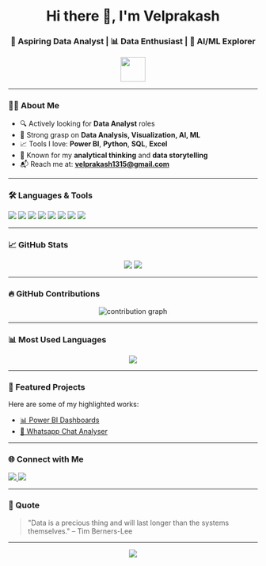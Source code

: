 <!-- GitHub Profile README for Velprakash0611 -->

<h1 align="center">Hi there 👋, I'm Velprakash</h1>
<h3 align="center">🎯 Aspiring Data Analyst | 📊 Data Enthusiast | 🤖 AI/ML Explorer</h3>

<p align="center">
  <img src="https://media.giphy.com/media/hvRJCLFzcasrR4ia7z/giphy.gif" width="50"/>
</p>

---

### 🧑‍💼 About Me

- 🔍 Actively looking for **Data Analyst** roles
- 🤝 Strong grasp on **Data Analysis, Visualization, AI, ML**
- 📈 Tools I love: **Power BI**, **Python**, **SQL**, **Excel**
- 🧠 Known for my **analytical thinking** and **data storytelling**
- 📬 Reach me at: **velprakash1315@gmail.com**

---

### 🛠️ Languages & Tools

<p align="left">
  <img src="https://img.shields.io/badge/Python-3670A0?style=for-the-badge&logo=python&logoColor=ffdd54" />
  <img src="https://img.shields.io/badge/SQL-025E8C?style=for-the-badge&logo=postgresql&logoColor=white" />
  <img src="https://img.shields.io/badge/R-276DC3?style=for-the-badge&logo=r&logoColor=white" />
  <img src="https://img.shields.io/badge/Power%20BI-F2C811?style=for-the-badge&logo=powerbi&logoColor=black" />
  <img src="https://img.shields.io/badge/Excel-217346?style=for-the-badge&logo=microsoft-excel&logoColor=white" />
  <img src="https://img.shields.io/badge/Jupyter-F37626?style=for-the-badge&logo=jupyter&logoColor=white" />
  <img src="https://img.shields.io/badge/Seaborn-3776AB?style=for-the-badge&logo=python&logoColor=white" />
  <img src="https://img.shields.io/badge/TensorFlow-FF6F00?style=for-the-badge&logo=tensorflow&logoColor=white" />
</p>

---

### 📈 GitHub Stats

<p align="center">
  <img src="https://github-readme-stats.vercel.app/api?username=Velprakash0611&show_icons=true&theme=tokyonight&hide_border=false" />
  <img src="https://github-readme-streak-stats.herokuapp.com/?user=Velprakash0611&theme=tokyonight&hide_border=false" />
</p>

---

### 🔥 GitHub Contributions

<p align="center">
  <img src="https://github-contribution-grid.glitch.me/image/Velprakash0611" alt="contribution graph" />
</p>

---

### 📊 Most Used Languages

<p align="center">
  <img src="https://github-readme-stats.vercel.app/api/top-langs/?username=Velprakash0611&layout=compact&theme=tokyonight&hide_border=false" />
</p>

---

### 🚀 Featured Projects

Here are some of my highlighted works:

- [📊 Power BI Dashboards](https://github.com/Velprakash0611/Projects/tree/564ea45be8766e4fd79d25dd478cc809dc312a22/Power%20BI%20projects)
- [🧠 Whatsapp Chat Analyser](https://github.com/Velprakash0611/Whatsapp_chat_analyser.git)

---

### 🌐 Connect with Me

<p align="left">
  <a href="mailto:velprakash1315@gmail.com">
    <img src="https://img.shields.io/badge/Gmail-D14836?style=for-the-badge&logo=gmail&logoColor=white" />
  </a>
  <a href="in/velprakash-s" target="_blank">
    <img src="https://img.shields.io/badge/LinkedIn-blue?style=for-the-badge&logo=linkedin&logoColor=white" />
  </a>
</p>

---


### 📌 Quote

> "Data is a precious thing and will last longer than the systems themselves." – Tim Berners-Lee

---

<p align="center">
  <img src="https://komarev.com/ghpvc/?username=Velprakash0611&label=Profile+Views&color=blue&style=flat" />
</p>

